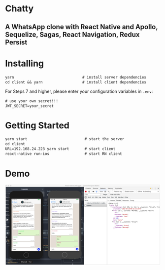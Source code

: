 # Chatty

## A WhatsApp clone with React Native and Apollo, Sequelize, Sagas, React Navigation, Redux Persist

# Installing

```
yarn                               # install server dependencies
cd client && yarn                  # install client dependencies
```

For Steps 7 and higher, please enter your configuration variables in `.env`:

```
# use your own secret!!!
JWT_SECRET=your_secret
```

# Getting Started

```
yarn start                          # start the server
cd client
URL=192.168.24.223 yarn start       # start client
react-native run-ios                # start RN client
```

# Demo

![Demo](graphql_subscription.png)
